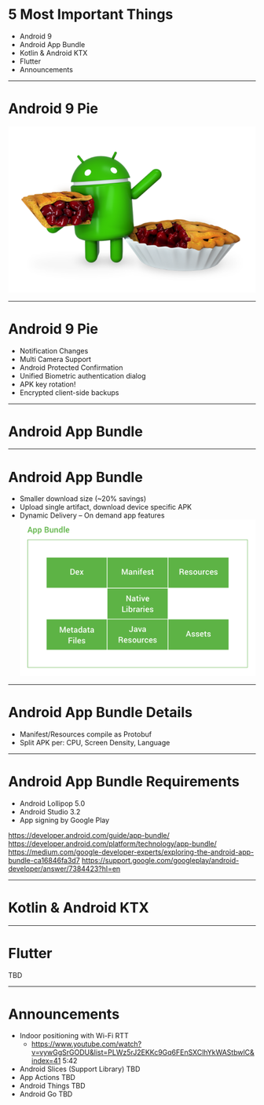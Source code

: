 # 5 Most Important Things
* Android 9
* Android App Bundle
* Kotlin & Android KTX
* Flutter
* Announcements

----
# Android 9 Pie
![](android-9-pie.png)

----

# Android 9 Pie
* Notification Changes
* Multi Camera Support
* Android Protected Confirmation
* Unified Biometric authentication dialog
* APK key rotation!
* Encrypted client-side backups

----

# Android App Bundle

----

# Android App Bundle
* Smaller download size (~20% savings)
* Upload single artifact, download device specific APK
* Dynamic Delivery – On demand app features
![](android-app-bundle.png)

----

# Android App Bundle Details
* Manifest/Resources compile as Protobuf
* Split APK per: CPU, Screen Density, Language

----

# Android App Bundle Requirements
* Android Lollipop 5.0
* Android Studio 3.2
* App signing by Google Play

https://developer.android.com/guide/app-bundle/
https://developer.android.com/platform/technology/app-bundle/
https://medium.com/google-developer-experts/exploring-the-android-app-bundle-ca16846fa3d7
https://support.google.com/googleplay/android-developer/answer/7384423?hl=en

----

# Kotlin & Android KTX

----

# Flutter

TBD

----

# Announcements

* Indoor positioning with Wi-Fi RTT
    * https://www.youtube.com/watch?v=vywGgSrGODU&list=PLWz5rJ2EKKc9Gq6FEnSXClhYkWAStbwlC&index=41 5:42
* Android Slices (Support Library)
	TBD
* App Actions
	TBD
* Android Things
	TBD
* Android Go
	TBD